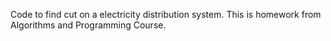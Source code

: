 Code to find cut on a electricity distribution system.
This is homework from Algorithms and Programming Course.
